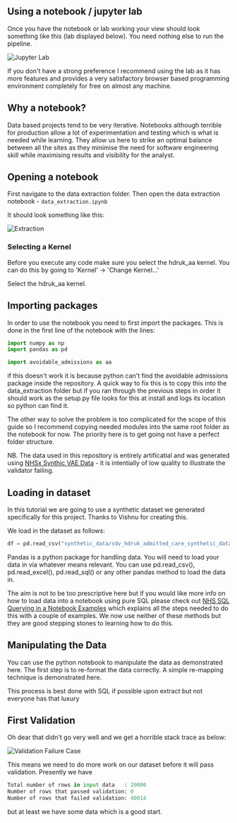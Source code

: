 ## Using a notebook / jupyter lab

Once you have the notebook or lab working your view should look something like this (lab displayed below). You need nothing else to run the pipeline.

![Jupyter Lab](https://github.com/MattStammers/hdruk_avoidable_admissions_collaboration_docs/blob/main/docs/images/notebook.JPG?raw=true)

If you don't have a strong preference I recommend using the lab as it has more features and provides a very satisfactory browser based programming environment completely for free on almost any machine.

## Why a notebook?

Data based projects tend to be very iterative. Notebooks although terrible for production allow a lot of experimentation and testing which is what is needed while learning. They allow us here to strike an optimal balance between all the sites as they minimise the need for software engineering skill while maximising results and visibility for the analyst.

## Opening a notebook

First navigate to the data extraction folder. Then open the data extraction notebook - `data_extraction.ipynb`

It should look something like this:

![Extraction](https://github.com/MattStammers/hdruk_avoidable_admissions_collaboration_docs/blob/main/docs/images/extraction.JPG?raw=true)

### Selecting a Kernel

Before you execute any code make sure you select the hdruk_aa kernel. You can do this by going to 'Kernel' -> 'Change Kernel...'

Select the hdruk_aa kernel.

## Importing packages

In order to use the notebook you need to first import the packages. This is done in the first line of the notebook with the lines:

```python
import numpy as np
import pandas as pd

import avoidable_admissions as aa
```

if this doesn't work it is because python can't find the avoidable admissions package inside the repository. A quick way to fix this is to copy this into the data_extraction folder but if you ran through the previous steps in order it should work as the setup.py file looks for this at install and logs its location so python can find it.

The other way to solve the problem is too complicated for the scope of this guide so I recommend copying needed modules into the same root folder as the notebook for now. The priority here is to get going not have a perfect folder structure.

NB. The data used in this repository is entirely artificatial and was generated using [NHSx Synthic VAE Data](https://github.com/nhsx/SynthVAE) - it is intentially of low quality to illustrate the validator failing.

## Loading in dataset

In this tutorial we are going to use a synthetic dataset we generated specifically for this project. Thanks to Vishnu for creating this.

We load in the dataset as follows:

```python
df = pd.read_csv("synthetic_data/sdv_hdruk_admitted_care_synthetic_data.csv", dtype=str)
```

Pandas is a python package for handling data. You will need to load your data in via whatever means relevant. You can use pd.read_csv(), pd.read_excel(), pd.read_sql() or any other pandas method to load the data in.

The aim is not to be too prescriptive here but if you would like more info on how to load data into a notebook using pure SQL please check out [NHS SQL Querying in a Notebook Examples](https://github.com/MattStammers/Life_Death_Python) which explains all the steps needed to do this with a couple of examples. We now use neither of these methods but they are good stepping stones to learning how to do this.

## Manipulating the Data

You can use the python notebook to manipulate the data as demonstrated here. The first step is to re-format the data correctly. A simple re-mapping technique is demonstrated here.

This process is best done with SQL if possible upon extract but not everyone has that luxury

## First Validation

Oh dear that didn't go very well and we get a horrible stack trace as below:

![Validation Failure Case](https://github.com/MattStammers/hdruk_avoidable_admissions_collaboration_docs/blob/main/docs/images/data_error.JPG?raw=true)

This means we need to do more work on our dataset before it will pass validation. Presently we have

```python
Total number of rows in input data   : 20000
Number of rows that passed validation: 0
Number of rows that failed validation: 40014
```

but at least we have some data which is a good start.
